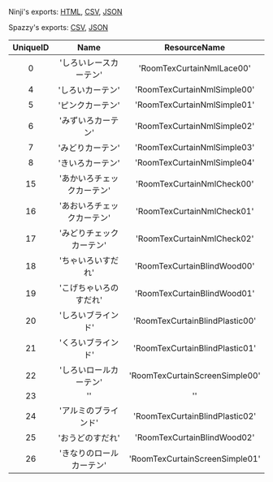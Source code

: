 Ninji's exports: [HTML](https://wuffs.org/acnh/bcsv_140/html/RoomCurtainTexParam.html), [CSV](https://wuffs.org/acnh/bcsv_140/csv/RoomCurtainTexParam.csv), [JSON](https://wuffs.org/acnh/bcsv_140/json/RoomCurtainTexParam.json)

Spazzy's exports: [CSV](https://github.com/McSpazzy/acnh-csv/blob/master/RoomCurtainTexParam.csv), [JSON](https://github.com/McSpazzy/acnh-json/blob/master/RoomCurtainTexParam.json)

| UniqueID | Name | ResourceName |
|:--:|:--:|:--:|
| 0 | 'しろいレースカーテン' | 'RoomTexCurtainNmlLace00' | 
| 4 | 'しろいカーテン' | 'RoomTexCurtainNmlSimple00' | 
| 5 | 'ピンクカーテン' | 'RoomTexCurtainNmlSimple01' | 
| 6 | 'みずいろカーテン' | 'RoomTexCurtainNmlSimple02' | 
| 7 | 'みどりカーテン' | 'RoomTexCurtainNmlSimple03' | 
| 8 | 'きいろカーテン' | 'RoomTexCurtainNmlSimple04' | 
| 15 | 'あかいろチェックカーテン' | 'RoomTexCurtainNmlCheck00' | 
| 16 | 'あおいろチェックカーテン' | 'RoomTexCurtainNmlCheck01' | 
| 17 | 'みどりチェックカーテン' | 'RoomTexCurtainNmlCheck02' | 
| 18 | 'ちゃいろいすだれ' | 'RoomTexCurtainBlindWood00' | 
| 19 | 'こげちゃいろのすだれ' | 'RoomTexCurtainBlindWood01' | 
| 20 | 'しろいブラインド' | 'RoomTexCurtainBlindPlastic00' | 
| 21 | 'くろいブラインド' | 'RoomTexCurtainBlindPlastic01' | 
| 22 | 'しろいロールカーテン' | 'RoomTexCurtainScreenSimple00' | 
| 23 | '' | '' | 
| 24 | 'アルミのブラインド' | 'RoomTexCurtainBlindPlastic02' | 
| 25 | 'おうどのすだれ' | 'RoomTexCurtainBlindWood02' | 
| 26 | 'きなりのロールカーテン' | 'RoomTexCurtainScreenSimple01' | 

